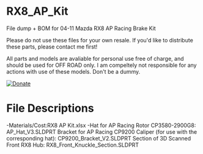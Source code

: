 # RX8_AP_Kit
File dump + BOM for 04-11 Mazda RX8 AP Racing Brake Kit

Please do not use these files for your own resale. If you'd like to distribute these parts, please contact me first!

All parts and models are avaliable for personal use free of charge, and should be used for OFF ROAD only. I am compeltely not responsible for any actions with use of these models. Don't be a dummy.

[![Donate](https://img.shields.io/badge/Donate-PayPal-green.svg)](https://www.paypal.com/cgi-bin/webscr?cmd=_donations&business=GA2ATM7VC5LZL&currency_code=USD&source=url)

# File Descriptions

-Materials/Cost:RX8 AP Kit.xlsx
-Hat for AP Racing Rotor CP3580-2900G8: AP_Hat_V3.SLDPRT Bracket for AP Racing CP9200 Caliper (for use with the corresponding hat): CP9200_Bracket_V2.SLDPRT Section of 3D Scanned Front RX8 Hub: RX8_Front_Knuckle_Section.SLDPRT
